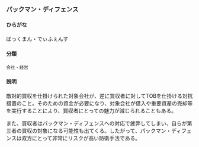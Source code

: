 <div style="display:none;">

## [あ行](securities-terms?id=あ行)
## [か行](securities-terms?id=か行)
## [さ行](securities-terms?id=さ行)
## [た行](securities-terms?id=た行)
## [な行](securities-terms?id=な行)
## [は行](securities-terms?id=は行)

</div>

### パックマン・ディフェンス

#### ひらがな

ばっくまん・でぃふぇんす

#### 分類

`会社・経営`

#### 説明

敵対的買収を仕掛けられた対象会社が、逆に買収者に対してTOBを仕掛ける対抗措置のこと。そのための資金が必要になり、対象会社が借入や重要資産の売却等を実行することにより、買収者にとっての魅力が減じられることもある。
また、買収者はパックマン・ディフェンスへの対応で疲弊してしまい、自らが第三者の買収の対象になる可能性も出てくる。したがって、パックマン・ディフェンスは双方にとって非常にリスクが高い防衛手法である。

<div style="display:none;">

## [ま行](securities-terms?id=ま行)
## [や行](securities-terms?id=や行)
## [ら行](securities-terms?id=ら行)
## [わ行](securities-terms?id=わ行)
## [英数字・記号](securities-terms?id=英数字・記号)

</div>

